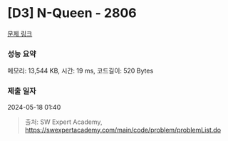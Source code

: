 # [D3] N-Queen - 2806 

[문제 링크](https://swexpertacademy.com/main/code/problem/problemDetail.do?contestProbId=AV7GKs06AU0DFAXB) 

### 성능 요약

메모리: 13,544 KB, 시간: 19 ms, 코드길이: 520 Bytes

### 제출 일자

2024-05-18 01:40



> 출처: SW Expert Academy, https://swexpertacademy.com/main/code/problem/problemList.do